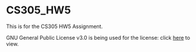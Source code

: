 # CS305_HW5

This is for the CS305 HW5 Assignment.

GNU General Public License v3.0 is being used for the license: 
click [here](https://github.com/gma246/CS305_HW5/edit/main/LICENSE) to view.
